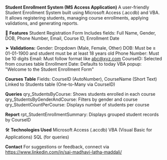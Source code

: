 **Student Enrollment System (MS Access Application)**
A user-friendly Student Enrollment System built using Microsoft Access (.accdb) and VBA. It allows registering students, managing course enrollments, applying validations, and generating reports.

📌 **Features**
Student Registration Form
Includes fields: Full Name, Gender, DOB, Phone Number, Email, Course ID, Enrollment Date

➤ **Validations:**
Gender: Dropdown (Male, Female, Other)
DOB: Must be ≥ 01-01-1900 and student must be at least 18 years old
Phone Number: Must be 10 digits
Email: Must follow format like abc@xyz.com
CourseID: Selected from courses table
Enrollment Date: Defaults to today
VBA popup: "Welcome to the Student Enrollment Form"

**Courses Table**
Fields: CourseID (AutoNumber), CourseName (Short Text)
Linked to Students table (One-to-Many via CourseID)

**Queries**
qry_StudentsByCourse: Shows students enrolled in each course
qry_StudentsByGenderAndCourse: Filters by gender and course
qry_StudentCountPerCourse: Displays number of students per course

**Report**
rpt_StudentEnrollmentSummary: Displays grouped student records by CourseID

🛠 **Technologies Used**
Microsoft Access (.accdb)
VBA (Visual Basic for Applications)
SQL (for queries)

**Contact**
For suggestions or feedback, connect via https://www.linkedin.com/in/sai-madhavi-latha-maddali/
